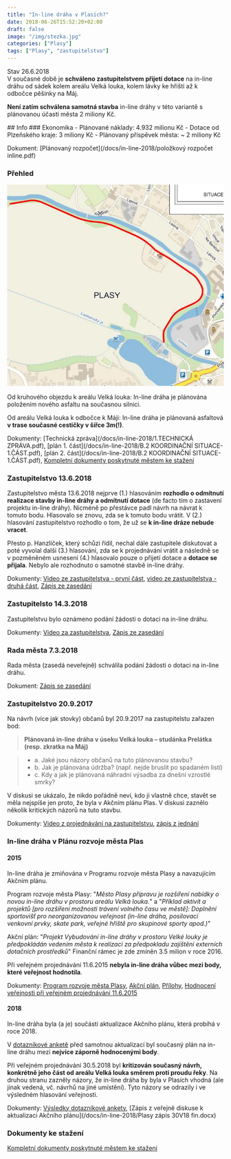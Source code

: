 ```yaml
---
title: "In-line dráha v Plasích?"
date: 2018-06-26T15:52:20+02:00
draft: false
image: "/img/stezka.jpg"
categories: ["Plasy"]
tags: ["Plasy", "zastupitelstvo"]
---
```

<div class="alert alert-info">
Stav 26.6.2018<br/>
V současné době je <strong>schváleno zastupitelstvem přijetí dotace</strong> na in-line dráhu od sádek kolem areálu Velká louka, kolem lávky ke hřišti až k odbočce pěšinky na Máj.
<p><strong>Není zatím schválena samotná stavba</strong> in-line dráhy v této variantě s plánovanou účastí města 2 miliony Kč.
</div>
## <i class="fa fa-info-circle"></i> Info
### Ekonomika
- Plánované náklady: 4.932 milionu Kč
- Dotace od Plzeňského kraje: 3 miliony Kč
- Plánovaný příspěvek města: ~ 2 miliony Kč

Dokument: [Plánovaný rozpočet](/docs/in-line-2018/položkový rozpočet inline.pdf)

### Přehled
![Mapa](/img/in-line-2018/prehled.jpg "Přehledná mapa")

Od kruhového objezdu k areálu Velká louka: In-line dráha je plánována položením nového asfaltu na současnou silnici.

Od areálu Velká louka k odbočce k Máji: In-line dráha je plánovaná asfaltová **v trase současné cestičky v šířce 3m(!)**.

<i class="fa fa-file-o"></i> Dokumenty: [Technická zpráva](/docs/in-line-2018/1.TECHNICKÁ ZPRÁVA.pdf), [plán 1. část](/docs/in-line-2018/B.2 KOORDINAČNÍ SITUACE-1.ČÁST.pdf), [plán 2. část](/docs/in-line-2018/B.2 KOORDINAČNÍ SITUACE-1.ČÁST.pdf), [Kompletní dokumenty poskytnuté městem ke stažení](/docs/in-line-2018/in-line.zip)

### Zastupitelstvo 13.6.2018
Zastupitelstvo města 13.6.2018 nejprve (1.) hlasováním **rozhodlo o odmítnutí realizace stavby in-line dráhy a odmítnutí dotace** (de facto tím o zastavení projektu in-line dráhy). Nicméně po přestávce padl návrh na návrat k tomuto bodu. Hlasovalo se znovu, zda se k tomuto bodu vrátit. V (2.) hlasování zastupitelstvo rozhodlo o tom, že už se **k in-line dráze nebude vracet**.

Přesto p. Hanzlíček, který schůzi řídil, nechal dále zastupitele diskutovat a poté vyvolal další (3.) hlasování, zda se k projednávání vrátit a následně se v pozměněném usnesení (4.) hlasovalo pouze o přijetí dotace a **dotace se přijala**. Nebylo ale rozhodnuto o samotné stavbě in-line dráhy.

<i class="fa fa-file-o"></i> Dokumenty: [Video ze zastupitelstva - první část](https://youtu.be/TWtZ-eryiVY?t=41m10s), [video ze zastupitelstva - druhá část](https://youtu.be/fiOUkImUR1I?t=56m50s), [Zápis ze zasedání](http://www.plasy.cz/e_download.php?file=data/editor/519cs_2.pdf&original=Zast16-2018.pdf)

### Zastupitelsto 14.3.2018
Zastupitelstvu bylo oznámeno podání žádosti o dotaci na in-line dráhu.

<i class="fa fa-file-o"></i> Dokumenty: [Video za zastupitelstva](https://youtu.be/MmhtaxbwKc0?t=58m18s), [Zápis ze zasedání](http://www.plasy.cz/e_download.php?file=data/editor/519cs_1.pdf&original=Zast15-2018.pdf)

### Rada města 7.3.2018
Rada města (zasedá neveřejně) schválila podání žádosti o dotaci na in-line dráhu.

<i class="fa fa-file-o"></i> Dokument: [Zápis se zasedání](http://www.plasy.cz/e_download.php?file=data/editor/518cs_2.pdf&original=Rada%2077-2018.pdf)

### Zastupitelstvo 20.9.2017
Na návrh (více jak stovky) občanů byl 20.9.2017 na zastupitelstu zařazen bod:

> **Plánovaná in-line dráha v úseku Velká louka – studánka Prelátka (resp. zkratka na Máj)**

> - a. Jaké jsou názory občanů na tuto plánovanou stavbu?
> - b. Jak je plánována údržba? (např. nejde bruslit po spadaném listí)
> - c. Kdy a jak je plánovaná náhradní výsadba za dnešní vzrostlé smrky?

V diskusi se ukázalo, že nikdo pořádně neví, kdo ji vlastně chce, stavět se měla nejspíše jen proto, že byla v Akčním plánu Plas. V diskusi zaznělo několik kritických názorů na tuto stavbu.

<i class="fa fa-file-o"></i> Dokumenty: [Video z projednávání na zastupitelstvu](https://youtu.be/OA9b-2eh7U4?t=32m38s), [zápis z jednání](http://www.plasy.cz/e_download.php?file=data/editor/506cs_2.pdf&original=Zast13-2017.pdf)

### In-line dráha v Plánu rozvoje města Plas
#### 2015
In-line dráha je zmiňována v Programu rozvoje města Plasy a navazujícím Akčním plánu.

Program rozvoje města Plasy: "_Město Plasy připravu
je rozšíření nabídky o novou in-line dráhu v prostoru areálu Velká louka._" a "_Příklad aktivit a projektů [pro rozšíření možnosti trávení volného času ve městě]: Doplnění sportovišť pro neorganizovanou veřejnost (in-line dráha, posilovací venkovní prvky, skate park, veřejné hřiště pro skupinové sporty apod.)_"

Akční plán: "_Projekt Vybudování in-line dráhy v prostoru Velké louky je předpokládán  vedením  města k realizaci  za  předpokladu zajištění externích dotačních prostředků_" Finanční rámec je zde zmíněn 3.5 milion v roce 2016.

Při veřejném projednávání 11.6.2015 **nebyla in-line dráha vůbec mezi body, které veřejnost hodnotila**.

<i class="fa fa-file-o"></i> Dokumenty:
[Program rozvoje města Plasy](https://skop.eu/docs/ProgramRozvojeM%C4%9BstaPlasyText151130.pdf), [Akční plán](https://skop.eu/docs/ProgramRozvojeM%C4%9BstaPlasyAk%C4%8Dn%C3%ADPl%C3%A1n151030.pdf), [Přílohy](https://skop.eu/docs/ProgramRozvojeM%C4%9BstaPlasyP%C5%99%C3%ADlohy151130.pdf), [Hodnocení veřejnosti při veřejném projednávání 11.6.2015](https://docs.google.com/document/d/1rLCaNF8PwMa14qs2ipg9pqRb_NPxPE2FOYhAZkulG2Q/edit)

#### 2018
In-line dráha byla (a je) součástí aktualizace Akčního plánu, která probíhá v roce 2018.

V [dotazníkové anketě](https://skop.eu/post/plan-2018/) před samotnou aktualizací byl současný plán na in-line dráhu mezi **nejvíce záporně hodnocenými body**.

Při veřejném projednávání 30.5.2018 byl **kritizován současný návrh, konkrétně jeho část od areálu Velká louka směrem proti proudu řeky**. Na druhou stranu zazněly názory, že in-line dráha by byla v Plasích vhodná (ale jinak vedená, vč. návrhů na jiné umístění). Tyto názory se odrazily i ve výsledném hlasování veřejnosti.

<i class="fa fa-file-o"></i> Dokumenty:
[Výsledky dotazníkové ankety](https://docs.google.com/spreadsheets/d/1E0oghxin98nIeB7N9B0rJp7jQvcrWTRU7IrIJx097G8/edit#gid=0), [Zápis z veřejně diskuse k aktualizaci Akčního plánu](/docs/in-line-2018/Plasy zápis 30V18 fin.docx)

### <i class="fa fa-file-o"></i> Dokumenty ke stažení
[Kompletní dokumenty poskytnuté městem ke stažení](/docs/in-line-2018/in-line.zip)
